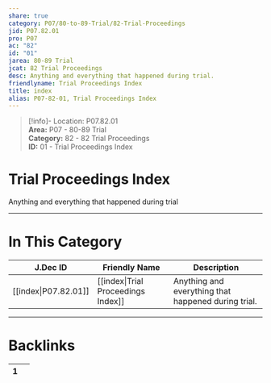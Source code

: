 ```yaml
---  
share: true  
category: P07/80-to-89-Trial/82-Trial-Proceedings  
jid: P07.82.01  
pro: P07  
ac: "82"  
id: "01"  
jarea: 80-89 Trial  
jcat: 82 Trial Proceedings  
desc: Anything and everything that happened during trial.  
friendlyname: Trial Proceedings Index  
title: index  
alias: P07-82-01, Trial Proceedings Index  
---  
```

  
>[!info]- Location: P07.82.01  
>**Area:** P07 - 80-89 Trial  
>**Category:** 82 - 82 Trial Proceedings  
>**ID:** 01 - Trial Proceedings Index  
  
# Trial Proceedings Index  
  
Anything and everything that happened during trial  
   
  
  
---  
# In This Category  
  
| J.Dec ID                                                                             | Friendly Name                                                                                      | Description                                         |  
| ------------------------------------------------------------------------------------ | -------------------------------------------------------------------------------------------------- | --------------------------------------------------- |  
| [[index\|P07.82.01]] | [[index\|Trial Proceedings Index]] | Anything and everything that happened during trial. |  
  
  
---  
# Backlinks  
<div><table class="dataview table-view-table"><thead class="table-view-thead"><tr class="table-view-tr-header"><th class="table-view-th"><span></span><span class="dataview small-text">1</span></th><th class="table-view-th"><span></span></th></tr></thead><tbody class="table-view-tbody"></tbody></table></div>